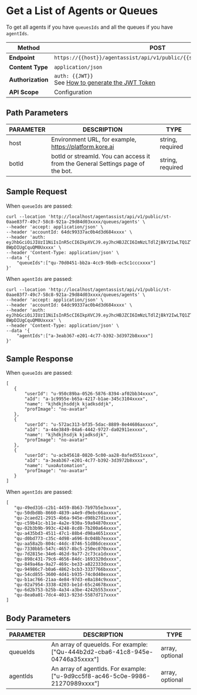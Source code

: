 # Get a List of Agents or Queues

To get all agents if you have `queuesIds` and all the queues if you have `agentIds`.

| **Method** | POST |
|--------|------|
| **Endpoint** | `https://{{host}}/agentassist/api/v1/public/{{streamId}}/queues/agents` |
| **Content Type** | `application/json` |
| **Authorization** | `auth: {{JWT}}` <br>See [How to generate the JWT Token](../automation/api-introduction.md#generating-the-jwt-token) |
| **API Scope** | Configuration |

## Path Parameters

| **PARAMETER** | **DESCRIPTION** | **TYPE** |
|-----------|-------------|------|
| host | Environment URL, for example, https://platform.kore.ai | string, required |
| botId | botId or streamId. You can access it from the General Settings page of the bot. | string, required |

## Sample Request

When `queueIds` are passed:
```
curl --location 'http://localhost/agentassist/api/v1/public/st-0aae83f7-49c7-58c8-921a-29d84d03xxxx/queues/agents' \
--header 'accept: application/json' \
--header 'accountId: 64dc99337ac0b4d3d684xxxx' \
--header 'auth: eyJhbGciOiJIUzI1NiIsInR5cCI6IkpXVCJ9.eyJhcHBJZCI6ImNzLTdlZjBkY2IwLTQ1ZTItNTY3YS1hYzMyLTkwNTA1NzdmMWIyYiJ9.7t145BjU0eZDdlnXYazmqkVT-8WpDIUgCquQM0Uxxxx' \
--header 'Content-Type: application/json' \
--data '{
    "queueIds":["qu-70d0451-bb2a-4cc9-9bdb-ec5c1cccxxxx"]
}'
```
When `agentIds` are passed:
```
curl --location 'http://localhost/agentassist/api/v1/public/st-0aae83f7-49c7-58c8-921a-29d84d03xxxx/queues/agents' \
--header 'accept: application/json' \
--header 'accountId: 64dc99337ac0b4d3d684xxxx' \
--header 'auth: eyJhbGciOiJIUzI1NiIsInR5cCI6IkpXVCJ9.eyJhcHBJZCI6ImNzLTdlZjBkY2IwLTQ1ZTItNTY3YS1hYzMyLTkwNTA1NzdmMWIyYiJ9.7t145BjU0eZDdlnXYazmqkVT-8WpDIUgCquQM0Uxxxx' \
--header 'Content-Type: application/json' \
--data '{
    "agentIds":["a-3eab367-e201-4c77-b392-3d3972b8xxxx"]
}'
```

## Sample Response

When `queueIds` are passed:

```
[
   {
       "userId": "u-950c89ba-0526-5876-8394-af02bb34xxxx",
       "aId": "a-1c9955e-b65a-4217-b1ae-345c3104xxxx",
       "name": "kjhdkjhsddjk kjadksddjk",
       "profImage": "no-avatar"
   },
   {
       "userId": "u-572ac313-bf35-5dac-8889-8e44686axxxx",
       "aId": "a-44e3849-04a6-4442-9727-da02911exxxx",
       "name": "kjhdkjhsdjk kjadksdjk",
       "profImage": "no-avatar"
   },
   {
       "userId": "u-acb45618-0820-5c00-aa28-0afed551xxxx",
       "aId": "a-3eab367-e201-4c77-b392-3d3972b8xxxx",
       "name": "uxoAutomation",
       "profImage": "no-avatar"
   }
]
```

When `agentIds` are passed:

```
[
   "qu-49ed316-c2b1-4459-8b63-7b97b5e3xxxx",
   "qu-50dbd8b-8660-4839-a4e9-d9ebc66axxxx",
   "qu-2caed21-2915-4b6a-945e-d98b27d1xxxx",
   "qu-c59b41c-b11e-4a2e-930a-59a94870xxxx",
   "qu-02b3b9b-993c-4248-8cd8-7b200a64xxxx",
   "qu-a435bd3-4511-47c1-88b4-d98a4651xxxx",
   "qu-d0bd773-c35c-4d98-a696-8c048b7exxxx",
   "qu-aa58a2b-804c-44dc-8746-51d86dcexxxx",
   "qu-7330bb5-547c-4657-8bc5-250ec070xxxx",
   "qu-7d2815e-34e6-462d-9a77-2c73ca1dxxxx",
   "qu-898c431-79c6-4656-84dc-1693320dxxxx",
   "qu-849a46a-9a27-469c-be33-a822333dxxxx",
   "qu-94986c7-b0a6-4862-bcb3-3337766bxxxx",
   "qu-54cd855-3600-4d41-b935-74c0d40exxxx",
   "qu-b1ac766-21aa-4e84-97d3-e8a184c9xxxx",
   "qu-02a7954-3338-4203-be1d-65c24678xxxx",
   "qu-6d2b753-b25b-4a34-a3be-4242b553xxxx",
   "qu-8ea0a01-7dc4-4013-923d-5587d717xxxx"
]
```

## Body Parameters

| **PARAMETER** | **DESCRIPTION** | **TYPE** |
|-----------|-------------|------|
| queueIds | An array of queueIds. For example: ["Qu-444b2d2-cba6-41c8-945e-04746a35xxxx"] | array, optional |
| agentIds | An array of agentIds. For example: ["u-9d9cc5f8-ac46-5c0e-9986-21270989xxxx"] | array, optional |